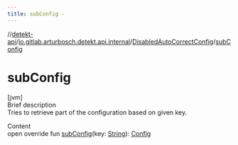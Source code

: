 ```yaml
---
title: subConfig -
---
```

//[detekt-api](../../index.md)/[io.gitlab.arturbosch.detekt.api.internal](../index.md)/[DisabledAutoCorrectConfig](index.md)/[subConfig](sub-config.md)



# subConfig  
[jvm]  
Brief description  
Tries to retrieve part of the configuration based on given key.  
  
  
Content  
open override fun [subConfig](sub-config.md)(key: [String](https://kotlinlang.org/api/latest/jvm/stdlib/kotlin/-string/index.html)): [Config](../../io.gitlab.arturbosch.detekt.api/-config/index.md)  



